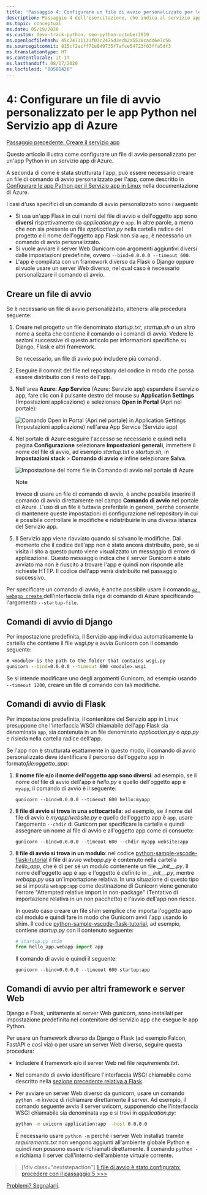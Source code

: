 ```yaml
---
title: 'Passaggio 4: Configurare un file di avvio personalizzato per le app Python nel Servizio app di Azure in Linux'
description: Passaggio 4 dell'esercitazione, che indica al servizio app come avviare l'app Web e include istruzioni specifiche per Django, Flask e altri framework.
ms.topic: conceptual
ms.date: 05/19/2020
ms.custom: devx-track-python, seo-python-october2019
ms.openlocfilehash: 45c24711131f03c2475d3ecb2a5538cadd6e7c56
ms.sourcegitcommit: 815cf2acff71e849735f7afce54723f03ffa5df3
ms.translationtype: HT
ms.contentlocale: it-IT
ms.lasthandoff: 08/17/2020
ms.locfileid: "88501426"
---
```

# <a name="4-configure-a-custom-startup-file-for-python-apps-on-azure-app-service"></a>4: Configurare un file di avvio personalizzato per le app Python nel Servizio app di Azure

[Passaggio precedente: Creare il servizio app](tutorial-deploy-app-service-on-linux-03.md)

Questo articolo illustra come configurare un file di avvio personalizzato per un'app Python in un servizio app di Azure.

A seconda di come è stata strutturata l'app, può essere necessario creare un file di comando di avvio personalizzato per l'app, come descritto in [Configurare le app Python per il Servizio app in Linux](/azure/app-service/configure-language-python) nella documentazione di Azure.

I casi d'uso specifici di un comando di avvio personalizzato sono i seguenti:

- Si usa un'app Flask in cui i nomi del file di avvio e dell'oggetto app sono **diversi** rispettivamente da *application.py* e `app`. In altre parole, a meno che non sia presente un file *application.py* nella cartella radice del progetto *e* il nome dell'oggetto app Flask non sia `app`, è necessario un comando di avvio personalizzato.
- Si vuole avviare il server Web Gunicorn con argomenti aggiuntivi diversi dalle impostazioni predefinite, ovvero `--bind=0.0.0.0 --timeout 600`.
- L'app è compilata con un framework diverso da Flask o Django oppure si vuole usare un server Web diverso, nel qual caso è necessario personalizzare il comando di avvio.

## <a name="create-a-startup-file"></a>Creare un file di avvio

Se è necessario un file di avvio personalizzato, attenersi alla procedura seguente:

1. Creare nel progetto un file denominato *startup.txt*, *startup.sh* o un altro nome a scelta che contiene il comando o i comandi di avvio. Vedere le sezioni successive di questo articolo per informazioni specifiche su Django, Flask e altri framework.

    Se necessario, un file di avvio può includere più comandi.

1. Eseguire il commit del file nel repository del codice in modo che possa essere distribuito con il resto dell'app.

1. Nell'area **Azure: App Service** (Azure: Servizio app) espandere il servizio app, fare clic con il pulsante destro del mouse su **Application Settings** (Impostazioni applicazione) e selezionare **Open in Portal** (Apri nel portale):

    ![Comando Open in Portal (Apri nel portale) in Application Settings (Impostazioni applicazione) nell'area App Service (Servizio app)](media/deploy-azure/open-application-settings-in-portal-for-app-service.png)

1. Nel portale di Azure eseguire l'accesso se necessario e quindi nella pagina **Configurazione** selezionare **Impostazioni generali**, immettere il nome del file di avvio, ad esempio *startup.txt* o *startup.sh*, in **Impostazioni stack** > **Comando di avvio** e infine selezionare **Salva**.

    ![Impostazione del nome file in Comando di avvio nel portale di Azure](media/deploy-azure/enter-startup-file-for-app-service-in-the-azure-portal.png)

    > [!NOTE]
    > Invece di usare un file di comando di avvio, è anche possibile inserire il comando di avvio direttamente nel campo **Comando di avvio** nel portale di Azure. L'uso di un file è tuttavia preferibile in genere, perché consente di mantenere queste impostazioni di configurazione nel repository in cui è possibile controllare le modifiche e ridistribuirle in una diversa istanza del Servizio app.

1. Il Servizio app viene riavviato quando si salvano le modifiche. Dal momento che il codice dell'app non è stato ancora distribuito, però, se si visita il sito a questo punto viene visualizzato un messaggio di errore di applicazione. Questo messaggio indica che il server Gunicorn è stato avviato ma non è riuscito a trovare l'app e quindi non risponde alle richieste HTTP. Il codice dell'app verrà distribuito nel passaggio successivo.

Per specificare un comando di avvio, è anche possibile usare il comando [`az webapp create` ](/cli/azure/webapp?view=azure-cli-latest#az-webapp-create) dell'interfaccia della riga di comando di Azure specificando l'argomento `--startup-file`.

## <a name="django-startup-commands"></a>Comandi di avvio di Django

Per impostazione predefinita, il Servizio app individua automaticamente la cartella che contiene il file *wsgi.py* e avvia Gunicorn con il comando seguente:

```cmd
# <module> is the path to the folder that contains wsgi.py
gunicorn --bind=0.0.0.0 --timeout 600 <module>.wsgi
```

Se si intende modificare uno degli argomenti Gunicorn, ad esempio usando `--timeout 1200`, creare un file di comando con tali modifiche.

## <a name="flask-startup-commands"></a>Comandi di avvio di Flask

Per impostazione predefinita, il contenitore del Servizio app in Linux presuppone che l'interfaccia WSGI chiamabile dell'app Flask sia denominata `app`, sia contenuta in un file denominato *application.py* o *app.py* e risieda nella cartella radice dell'app.

Se l'app non è strutturata esattamente in questo modo, il comando di avvio personalizzato deve identificare il percorso dell'oggetto app in formato*file:oggetto_app*:

1. **Il nome file e/o il nome dell'oggetto app sono diversi**: ad esempio, se il nome del file di avvio dell'app è *hello.py* e quello dell'oggetto app è `myapp`, il comando di avvio è il seguente:

    ```text
    gunicorn --bind=0.0.0.0 --timeout 600 hello:myapp
    ```

1. **Il file di avvio si trova in una sottocartella**: ad esempio, se il nome del file di avvio è *myapp/website.py* e quello dell'oggetto app è `app`, usare l'argomento `--chdir` di Gunicorn per specificare la cartella e quindi assegnare un nome al file di avvio e all'oggetto app come di consueto:

    ```text
    gunicorn --bind=0.0.0.0 --timeout 600 --chdir myapp website:app
    ```

1. **Il file di avvio si trova in un modulo**: nel codice [python-sample-vscode-flask-tutorial](https://github.com/Microsoft/python-sample-vscode-flask-tutorial) il file di avvio *webapp.py* è contenuto nella cartella *hello_app*, che è di per sé un modulo contenente un file *\_\_init\_\_.py*. Il nome dell'oggetto app è `app` e l'oggetto è definito in *\_\_init\_\_.py*, mentre *webapp.py* usa un'importazione relativa. In una situazione di questo tipo se si imposta `webapp:app` come destinazione di Gunicorn viene generato l'errore "Attempted relative import in non-package" (Tentativo di importazione relativa in un non pacchetto) e l'avvio dell'app non riesce.

    In questo caso creare un file shim semplice che importa l'oggetto app dal modulo e quindi fare in modo che Gunicorn avvii l'app usando lo shim. Il codice [python-sample-vscode-flask-tutorial](https://github.com/Microsoft/python-sample-vscode-flask-tutorial), ad esempio, contiene *startup.py* con il contenuto seguente:

    ```python
    # startup.py shim
    from hello_app.webapp import app
    ```

    Il comando di avvio è quindi il seguente:

    ```text
    gunicorn --bind=0.0.0.0 --timeout 600 startup:app
    ```

## <a name="startup-commands-for-other-frameworks-and-web-servers"></a>Comandi di avvio per altri framework e server Web

Django e Flask, unitamente al server Web gunicorn, sono installati per impostazione predefinita nel contenitore del servizio app che esegue le app Python.

Per usare un framework diverso da Django o Flask (ad esempio Falcon, FastAPI e così via) o per usare un server Web diverso, seguire questa procedura:

- Includere il framework e/o il server Web nel file *requirements.txt*.
- Nel comando di avvio identificare l'interfaccia WSGI chiamabile come descritto nella [sezione precedente relativa a Flask](#flask-startup-commands).
- Per avviare un server Web diverso da gunicorn, usare un comando `python -m` invece di richiamare direttamente il server. Ad esempio, il comando seguente avvia il server uvicorn, supponendo che l'interfaccia WSGI chiamabile sia denominata `app` e si trovi in *application.py*:

    ```sh
    python -m uvicorn application:app --host 0.0.0.0
    ```

    È necessario usare `python -m` perché i server Web installati tramite *requirements.txt* non vengono aggiunti all'ambiente globale Python e quindi non possono essere richiamati direttamente. Il comando `python -m` richiama il server dall'interno dell'ambiente virtuale corrente.

> [!div class="nextstepaction"]
> [Il file di avvio è stato configurato: procedere con il passaggio 5 >>>](tutorial-deploy-app-service-on-linux-05.md)

[Problemi? Segnalarli](https://aka.ms/FlaskVSCQuickstartHelp).
